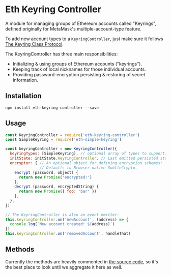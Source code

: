 # Eth Keyring Controller

A module for managing groups of Ethereum accounts called "Keyrings", defined originally for MetaMask's multiple-account-type feature.

To add new account types to a `KeyringController`, just make sure it follows [The Keyring Class Protocol](./docs/keyring.md).

The KeyringController has three main responsibilities:
- Initializing & using groups of Ethereum accounts ("keyrings").
- Keeping track of local nicknames for those individual accounts.
- Providing password-encryption persisting & restoring of secret information.

## Installation

`npm install eth-keyring-controller --save`

## Usage

```javascript
const KeyringController = require('eth-keyring-controller')
const SimpleKeyring = require('eth-simple-keyring')

const keyringController = new KeyringController({
  keyringTypes: [SimpleKeyring], // optional array of types to support.
  initState: initState.KeyringController, // Last emitted persisted state.
  encryptor: { // An optional object for defining encryption schemes:
               // Defaults to Browser-native SubtleCrypto.
    encrypt (password, object) {
      return new Promise('encrypted!')
    },
    decrypt (password, encryptedString) {
      return new Promise({ foo: 'bar' })
    },
  },
})

// The KeyringController is also an event emitter:
this.keyringController.on('newAccount', (address) => {
  console.log(`New account created: ${address}`)
})
this.keyringController.on('removedAccount', handleThat)
```

## Methods

Currently the methods are heavily commented in [the source code](./index.js), so it's the best place to look until we aggregate it here as well.

